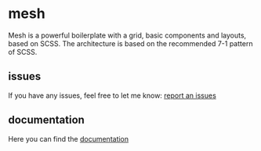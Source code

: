 # mesh
Mesh is a powerful boilerplate with a grid, basic components and layouts, based on SCSS.
The architecture is based on the recommended 7-1 pattern of SCSS.

## issues
If you have any issues, feel free to let me know: 
[report an issues](https://github.com/dba-codes/Mesh/issues)

## documentation
Here you can find the [documentation](https://mesh.dba.codes/)

